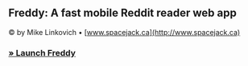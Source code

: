 ## Freddy: A fast mobile Reddit reader web app

&copy; by Mike Linkovich &bull; [www.spacejack.ca](http://www.spacejack.ca)

### [&raquo; Launch Freddy](https://freddy.spacejack.ca/)

